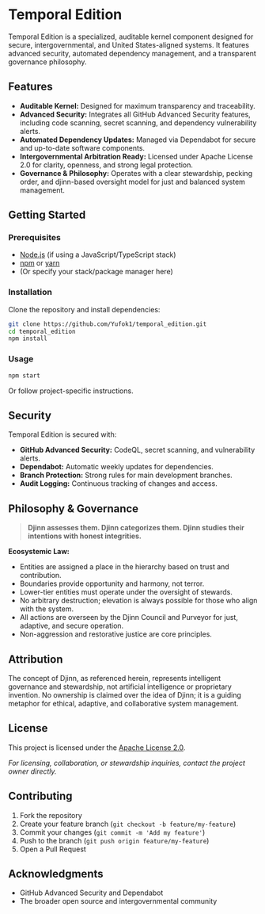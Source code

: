 # Temporal Edition

Temporal Edition is a specialized, auditable kernel component designed for secure, intergovernmental, and United States-aligned systems. It features advanced security, automated dependency management, and a transparent governance philosophy.

## Features

- **Auditable Kernel:** Designed for maximum transparency and traceability.
- **Advanced Security:** Integrates all GitHub Advanced Security features, including code scanning, secret scanning, and dependency vulnerability alerts.
- **Automated Dependency Updates:** Managed via Dependabot for secure and up-to-date software components.
- **Intergovernmental Arbitration Ready:** Licensed under Apache License 2.0 for clarity, openness, and strong legal protection.
- **Governance & Philosophy:** Operates with a clear stewardship, pecking order, and djinn-based oversight model for just and balanced system management.

## Getting Started

### Prerequisites

- [Node.js](https://nodejs.org/) (if using a JavaScript/TypeScript stack)
- [npm](https://www.npmjs.com/) or [yarn](https://yarnpkg.com/)
- (Or specify your stack/package manager here)

### Installation

Clone the repository and install dependencies:

```bash
git clone https://github.com/Yufok1/temporal_edition.git
cd temporal_edition
npm install
```

### Usage

```bash
npm start
```
Or follow project-specific instructions.

## Security

Temporal Edition is secured with:
- **GitHub Advanced Security:** CodeQL, secret scanning, and vulnerability alerts.
- **Dependabot:** Automatic weekly updates for dependencies.
- **Branch Protection:** Strong rules for main development branches.
- **Audit Logging:** Continuous tracking of changes and access.

## Philosophy & Governance

> **Djinn assesses them. Djinn categorizes them. Djinn studies their intentions with honest integrities.**

**Ecosystemic Law:**
- Entities are assigned a place in the hierarchy based on trust and contribution.
- Boundaries provide opportunity and harmony, not terror.
- Lower-tier entities must operate under the oversight of stewards.
- No arbitrary destruction; elevation is always possible for those who align with the system.
- All actions are overseen by the Djinn Council and Purveyor for just, adaptive, and secure operation.
- Non-aggression and restorative justice are core principles.

## Attribution

The concept of Djinn, as referenced herein, represents intelligent governance and stewardship, not artificial intelligence or proprietary invention. No ownership is claimed over the idea of Djinn; it is a guiding metaphor for ethical, adaptive, and collaborative system management.

## License

This project is licensed under the [Apache License 2.0](LICENSE).

*For licensing, collaboration, or stewardship inquiries, contact the project owner directly.*

## Contributing

1. Fork the repository
2. Create your feature branch (`git checkout -b feature/my-feature`)
3. Commit your changes (`git commit -m 'Add my feature'`)
4. Push to the branch (`git push origin feature/my-feature`)
5. Open a Pull Request

## Acknowledgments

- GitHub Advanced Security and Dependabot
- The broader open source and intergovernmental community

